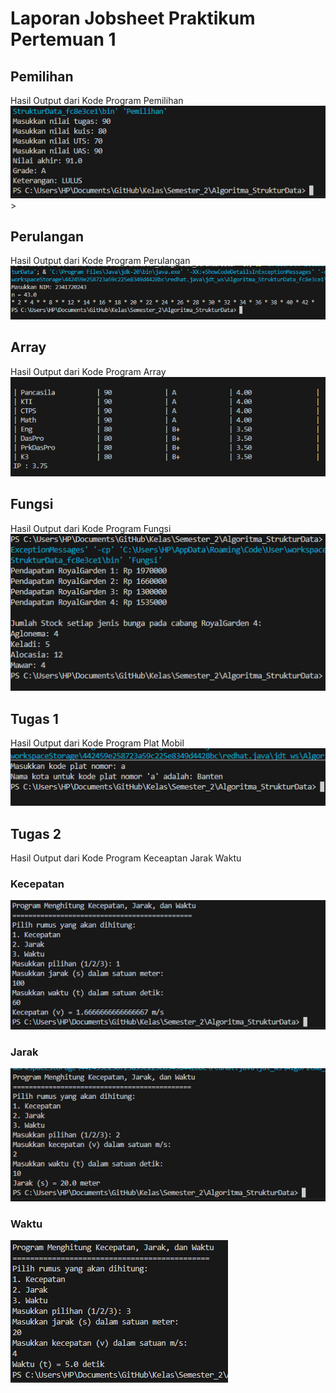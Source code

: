 # Laporan Jobsheet Praktikum Pertemuan 1

## Pemilihan
Hasil Output dari Kode Program Pemilihan
![alt text](Pemilihan.png)>

## Perulangan
Hasil Output dari Kode Program Perulangan
![alt text](Perulangan.png)

## Array
Hasil Output dari Kode Program Array
![alt text](Array.png)

## Fungsi
Hasil Output dari Kode Program Fungsi
![alt text](Fungsi.png)

## Tugas 1
Hasil Output dari Kode Program Plat Mobil
![alt text](Tugas1.png)

## Tugas 2
Hasil Output dari Kode Program Keceaptan Jarak Waktu

### Kecepatan
![alt text](Kecepatan.png)

### Jarak
![alt text](Jarak.png)

### Waktu
![alt text](Waktu.png)